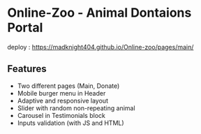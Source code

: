 # Online-Zoo - Animal Dontaions Portal

deploy : https://madknight404.github.io/Online-zoo/pages/main/

## Features
- Two different pages (Main, Donate)
- Mobile burger menu in Header
- Adaptive and responsive layout
- Slider with random non-repeating animal
- Carousel in Testimonials block 
- Inputs validation (with JS and HTML)


